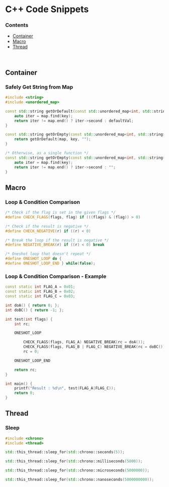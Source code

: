# C++ Code Snippets

### Contents
+ [Container](#container)
+ [Macro](#macro)
+ [Thread](#thread)
<br>

## Container

### Safely Get String from Map

```cpp
#include <string>
#include <unordered_map>

const std::string getOrDefault(const std::unordered_map<int, std::string> &map, int key, const std::string &defaultVal) {
    auto iter = map.find(key);
    return iter != map.end() ? iter->second : defaultVal;
}

const std::string getOrEmpty(const std::unordered_map<int, std::string> &map, int key) {
    return getOrDefault(map, key, "");
}

/* Otherwise, as a single function */
const std::string getOrEmpty(const std::unordered_map<int, std::string> &map, int key) {
    auto iter = map.find(key);
    return iter != map.end() ? iter->second : "";
}
```

## Macro

### Loop & Condition Comparison

```cpp
/* Check if the flag is set in the given flags */
#define CHECK_FLAGS(flags, flag) if (((flags) & (flag)) > 0)

/* Check if the result is negative */
#define CHECK_NEGATIVE(r) if ((r) < 0)

/* Break the loop if the result is negative */
#define NEGATIVE_BREAK(r) if ((r) < 0) break

/* Oneshot loop that doesn't repeat */
#define ONESHOT_LOOP do {
#define ONESHOT_LOOP_END } while(false);
```

### Loop & Condition Comparison - Example

```cpp
const static int FLAG_A = 0x01;
const static int FLAG_B = 0x02;
const static int FLAG_C = 0x03;

int doA() { return 0; };
int doBC() { return -1; };

int test(int flags) {
    int rc;

    ONESHOT_LOOP

        CHECK_FLAGS(flags, FLAG_A) NEGATIVE_BREAK(rc = doA());
        CHECK_FLAGS(flags, FLAG_B | FLAG_C) NEGATIVE_BREAK(rc = doBC());
        rc = 0;

    ONESHOT_LOOP_END

    return rc;
}

int main() {
    printf("Result : %d\n", test(FLAG_A|FLAG_C));
    return 0;
}
```

## Thread

### Sleep
   
```cpp
#include <chrono>
#include <thread>

std::this_thread::sleep_for(std::chrono::seconds(5));

std::this_thread::sleep_for(std::chrono::milliseconds(5000));

std::this_thread::sleep_for(std::chrono::microseconds(5000000));

std::this_thread::sleep_for(std::chrono::nanoseconds(5000000000));
```

